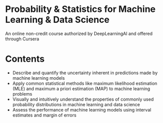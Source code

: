 # Probability & Statistics for Machine Learning & Data Science

An online non-credit course authorized by DeepLearningAI and offered through Cursera

# Contents
<ul>
<li>Describe and quantify the uncertainty inherent in predictions made by machine learning models</li>
<li>Apply common statistical methods like maximum likelihood estimation (MLE) and maximum a priori estimation (MAP) to machine learning problems</li>
<li>Visually and intuitively understand the properties of commonly used probability distributions in machine learning and data science</li>
<li>Assess the performance of machine learning models using interval estimates and margin of errors </li>

</ul>
